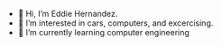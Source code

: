 - 👋 Hi, I’m Eddie Hernandez.
- 👀 I’m interested in cars, computers, and excercising. 
- 🌱 I’m currently learning computer engineering


